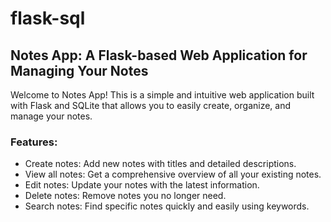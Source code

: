 # flask-sql

## Notes App: A Flask-based Web Application for Managing Your Notes
Welcome to Notes App! This is a simple and intuitive web application built with Flask and SQLite that allows you to easily create, organize, and manage your notes.

### Features:

* Create notes: Add new notes with titles and detailed descriptions.
* View all notes: Get a comprehensive overview of all your existing notes.
* Edit notes: Update your notes with the latest information.
* Delete notes: Remove notes you no longer need.
* Search notes: Find specific notes quickly and easily using keywords.
